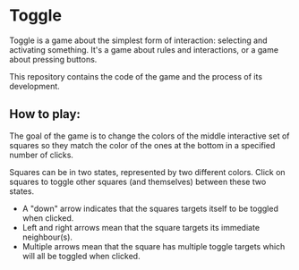 # Toggle

Toggle is a game about the simplest form of interaction: selecting and activating something. It's a game about rules and interactions, or a game about pressing buttons.

This repository contains the code of the game and the process of its development.

## How to play:

The goal of the game is to change the colors of the middle interactive set of squares so they match the color of the ones at the bottom in a specified number of clicks.

Squares can be in two states, represented by two different colors. Click on squares to toggle other squares (and themselves) between these two states.

- A "down" arrow indicates that the squares targets itself to be toggled when clicked. 
- Left and right arrows mean that the square targets its immediate neighbour(s). 
- Multiple arrows mean that the square has multiple toggle targets which will all be toggled when clicked.